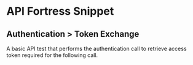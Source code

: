 # API Fortress Snippet
## Authentication > Token Exchange

A basic API test that performs the authentication call to retrieve access token required for the following call.
